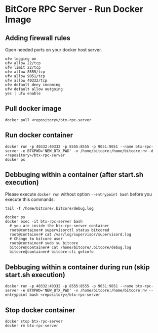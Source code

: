 # BitCore RPC Server - Run Docker Image

## Adding firewall rules
Open needed ports on your docker host server.
```
ufw logging on
ufw allow 22/tcp
ufw limit 22/tcp
ufw allow 8555/tcp
ufw allow 9051/tcp
ufw allow 40332/tcp
ufw default deny incoming 
ufw default allow outgoing 
yes | ufw enable
```

## Pull docker image
```
docker pull <repository>/btx-rpc-server
```

## Run docker container
```
docker run -p 40332:40332 -p 8555:8555 -p 9051:9051 --name btx-rpc-server -e BTXPWD='NEW_BTX_PWD' -v /home/bitcore:/home/bitcore:rw -d <repository>/btx-rpc-server
docker ps
```

## Debbuging within a container (after start.sh execution)
Please execute ```docker run``` without option ```--entrypoint bash``` before you execute this commands:
```
tail -f /home/bitcore/.bitcore/debug.log

docker ps
docker exec -it btx-rpc-server bash
  # you are inside the btx-rpc-server container
  root@container# supervisorctl status bitcored
  root@container# cat /var/log/supervisor/supervisord.log
  # Change to bitcore user
  root@container# sudo su bitcore
  bitcore@container# cat /home/bitcore/.bitcore/debug.log
  bitcore@container# bitcore-cli getinfo
```

## Debbuging within a container during run (skip start.sh execution)
```
docker run -p 40332:40332 -p 8555:8555 -p 9051:9051 --name btx-rpc-server -e BTXPWD='NEW_BTX_PWD' -v /home/bitcore:/home/bitcore:rw --entrypoint bash <repository>/btx-rpc-server
```

## Stop docker container
```
docker stop btx-rpc-server
docker rm btx-rpc-server
```
